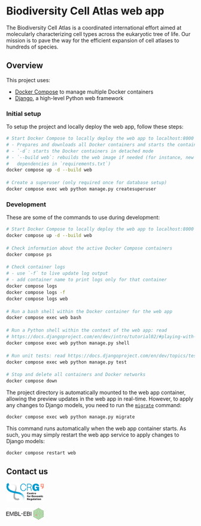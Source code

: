 # Biodiversity Cell Atlas web app

The Biodiversity Cell Atlas is a coordinated international effort aimed at molecularly characterizing cell types across the eukaryotic tree of life. Our mission is to pave the way for the efficient expansion of cell atlases to hundreds of species.

## Overview

This project uses:

* [Docker Compose][compose] to manage multiple Docker containers
* [Django][django], a high-level Python web framework

### Initial setup

To setup the project and locally deploy the web app, follow these steps:

```bash
# Start Docker Compose to locally deploy the web app to localhost:8000
# - Prepares and downloads all Docker containers and starts the containers
# - `-d`: starts the Docker containers in detached mode
# - `--build web`: rebuilds the web image if needed (for instance, new Python
#   dependencies in `requirements.txt`)
docker compose up -d --build web

# Create a superuser (only required once for database setup)
docker compose exec web python manage.py createsuperuser
```

### Development

These are some of the commands to use during development:

```bash
# Start Docker Compose to locally deploy the web app to localhost:8000
docker compose up -d --build web

# Check information about the active Docker Compose containers
docker compose ps

# Check container logs
# - use `-f` to live update log output
# - add container name to print logs only for that container
docker compose logs
docker compose logs -f
docker compose logs web

# Run a bash shell within the Docker container for the web app
docker compose exec web bash

# Run a Python shell within the context of the web app: read
# https://docs.djangoproject.com/en/dev/intro/tutorial02/#playing-with-the-api
docker compose exec web python manage.py shell

# Run unit tests: read https://docs.djangoproject.com/en/dev/topics/testing/
docker compose exec web python manage.py test

# Stop and delete all containers and Docker networks
docker compose down
```

The project directory is automatically mounted to the web app container,
allowing the preview updates in the web app in real-time. However, to apply any
changes to Django models, you need to run the [`migrate`][migrate] command:

```bash
docker compose exec web python manage.py migrate
```

This command runs automatically when the web app container starts. As such, you
may simply restart the web app service to apply changes to Django models:

```bash
docker compose restart web
```

## Contact us

[<img src="web_app/static/web_app/images/CRG/LOGOs-CRG-ENG_2014_transparent_back.png" width="100" target="_blank" alt="Centre for Genomic Regulation (CRG)"/>][CRG]

[<img src="web_app/static/web_app/images/EMBL-EBI/EMBL-EBI_Logo_black_big.png" width="100" target="_blank" alt="European Bioinformatics Institute (EMBL-EBI)"/>][EBI]

[compose]: https://docs.docker.com/compose
[django]: https://www.djangoproject.com
[migrate]: https://docs.djangoproject.com/en/dev/topics/migrations/
[CRG]: https://www.crg.eu
[EBI]: https://www.ebi.ac.uk/

